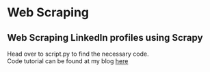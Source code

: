 # Web Scraping

## Web Scraping LinkedIn profiles using Scrapy

Head over to script.py to find the necessary code.  
Code tutorial can be found at my blog [here](https://hritikattri10.wordpress.com/2019/10/06/web-scraping-with-scrapy-and-selenium/)